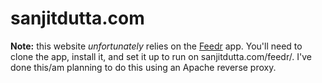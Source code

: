 # sanjitdutta.com

**Note:** this website _unfortunately_ relies on the [Feedr](https://github.com/sdepold/feedrapp) app. You'll need to clone the app, install it, and set it up to run on sanjitdutta.com/feedr/. I've done this/am planning to do this using an Apache reverse proxy.
